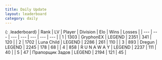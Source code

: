 ```yaml
---
title: Daily Update
layout: leaderboard
category: daily
---
```


{: .leaderboard}
| Rank | LV | Player | Division | Elo | Wins | Losses |
| --- | --- | --- | --- | --- | --- | --- |
| <span data-change="0">1</span> | 1303 | <span title="ID: 315148">GryphonEX</span> | LEGEND | <span data-change="-30">2351</span> | <span data-change="24">341</span> | <span data-change="7">120</span> |
| <span data-change="0">2</span> | 1702 | <span title="ID: 164871">Luna Child</span> | LEGEND | <span data-change="19">2286</span> | <span data-change="13">261</span> | <span data-change="2">110</span> |
| <span data-change="1">3</span> | 893 | <span title="ID: 337810">Dregun</span> | LEGEND | <span data-change="41">2245</span> | <span data-change="15">178</span> | <span data-change="2">68</span> |
| <span data-change="1">4</span> | 858 | <span title="ID: 66144">R U N A W A Y</span> | LEGEND | <span data-change="38">2237</span> | <span data-change="15">111</span> | <span data-change="7">40</span> |
| <span data-change="2">5</span> | 47 | <span title="ID: 612521">Прапорщик Задов</span> | LEGEND | <span data-change="28">2194</span> | <span data-change="21">121</span> | <span data-change="10">45</span> |